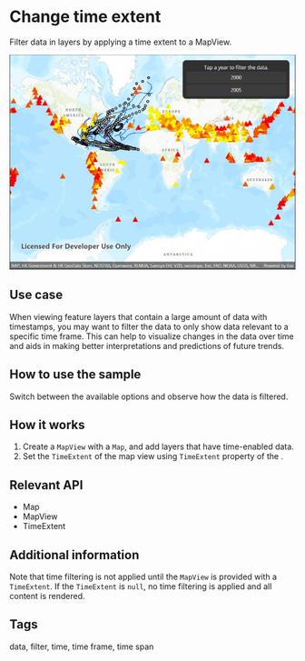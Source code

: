 # Change time extent

Filter data in layers by applying a time extent to a MapView.

![Image of change time extent](changetimeextent.jpg)

## Use case

When viewing feature layers that contain a large amount of data with timestamps, you may want to filter the data to only show data relevant to a specific time frame. This can help to visualize changes in the data over time and aids in making better interpretations and predictions of future trends.

## How to use the sample

Switch between the available options and observe how the data is filtered.

## How it works

1. Create a `MapView` with a `Map`, and add layers that have time-enabled data.
2. Set the `TimeExtent` of the map view using `TimeExtent` property of the .

## Relevant API

* Map
* MapView
* TimeExtent

## Additional information

Note that time filtering is not applied until the `MapView` is provided with a `TimeExtent`. If the `TimeExtent` is `null`, no time filtering is applied and all content is rendered.

## Tags

data, filter, time, time frame, time span
